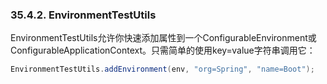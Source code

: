 ### 35.4.2. EnvironmentTestUtils

EnvironmentTestUtils允许你快速添加属性到一个ConfigurableEnvironment或ConfigurableApplicationContext。只需简单的使用key=value字符串调用它：
```java
EnvironmentTestUtils.addEnvironment(env, "org=Spring", "name=Boot");
